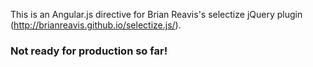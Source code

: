 This is an Angular.js directive for Brian Reavis's selectize jQuery plugin (http://brianreavis.github.io/selectize.js/).

### Not ready for production so far! ###